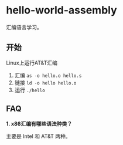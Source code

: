 # hello-world-assembly
汇编语言学习。

## 开始
Linux上运行AT&T汇编
1. 汇编 `as -o hello.o hello.s` 
2. 链接 `ld -o hello hello.o` 
3. 运行 `./hello`

## FAQ
**1. x86汇编有哪些语法种类？**

主要是 Intel 和 AT&T 两种。
